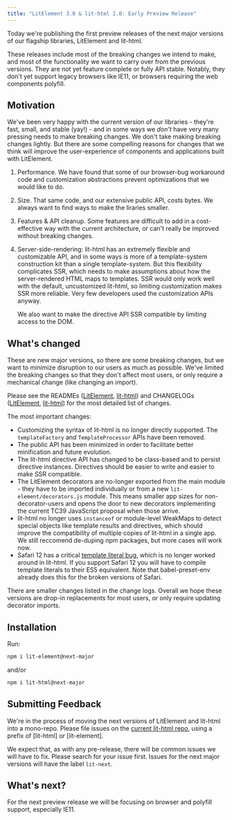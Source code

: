 ```yaml
---
title: "LitElement 3.0 & lit-html 2.0: Early Preview Release"
---
```


Today we're publishing the first preview releases of the next major versions of our flagship libraries, LitElement and lit-html.

These releases include most of the breaking changes we intend to make, and most of the functionality we want to carry over from the previous versions. They are not yet feature complete or fully API stable. Notably, they don't yet support legacy browsers like IE11, or browsers requiring the web components polyfill.

## Motivation

We've been very happy with the current version of our libraries - they're fast, small, and stable (yay!) - and in some ways we _don't_ have very many pressing needs to make breaking changes. We don't take making breaking changes lightly. But there are some compelling reasons for changes that we think will improve the user-experience of components and applications built with LitElement.

1. Performance. We have found that some of our browser-bug workaround code and customization abstractions prevent optimizations that we would like to do.
2. Size. That same code, and our extensive public API, costs bytes. We always want to find ways to make the liraries smaller.
3. Features & API cleanup. Some features are difficult to add in a cost-effective way with the current architecture, or can't really be improved without breaking changes.
4. Server-side-rendering: lit-html has an extremely flexible and customizable API, and in some ways is more of a template-system construction kit than a single template-system. But this flexibility complicates SSR, which needs to make assumptions about how the server-rendered HTML maps to templates. SSR would only work well with the default, uncustomized lit-html, so limiting customization makes SSR more reliable. Very few developers used the customization APIs anyway.

   We also want to make the directive API SSR compatible by limiting access to the DOM.

## What's changed

These are new major versions, so there are some breaking changes, but we want to minimize disruption to our users as much as possible. We've limited the breaking changes so that they don't affect most users, or only require a mechanical change (like changing an import).

Please see the READMEs ([LitElement](https://github.com/Polymer/lit-html/blob/lit-next/packages/lit-element/README.md), [lit-html]((https://github.com/Polymer/lit-html/blob/lit-next/packages/lit-html/README.md))) and CHANGELOGs ([LitElement](https://github.com/Polymer/lit-html/blob/lit-next/packages/lit-element/CHANGELOG.md), [lit-html]((https://github.com/Polymer/lit-html/blob/lit-next/packages/lit-html/CHANGELOG.md))) for the most detailed list of changes.

The most important changes:

  * Customizing the syntax of lit-html is no longer directly supported. The `templateFactory` and `TemplateProcessor` APIs have been removed.
  * The public API has been minimized in order to facilitate better minification and future evolution.
  * The lit-html directive API has changed to be class-based and to persist directive instances. Directives should be easier to write and easier to make SSR compatible.
  * The LitElement decorators are no-longer exported from the main module - they have to be imported individually or from a new `lit-element/decorators.js` module. This means smaller app sizes for non-decorator-users and opens the door to new decorators implementing the current TC39 JavaScript proposal when those arrive.
  * lit-html no longer uses `instanceof` or module-level WeakMaps to detect special objects like template results and directives, which should improve the compatibility of multiple copies of lit-html in a single app. We still reccomend de-duping npm packages, but more cases will work now.
  * Safari 12 has a critical [template literal bug](https://bugs.webkit.org/show_bug.cgi?id=190756), which is no longer worked around in lit-html. If you support Safari 12 you will have to compile template literals to their ES5 equivalent. Note that babel-preset-env already does this for the broken versions of Safari.

There are smaller changes listed in the change logs. Overall we hope these versions are drop-in replacements for most users, or only require updating decorator imports.

## Installation

Run:

```sh
npm i lit-element@next-major
```
and/or
```sh
npm i lit-html@next-major
```

## Submitting Feedback

We're in the process of moving the next versions of LitElement and lit-html into a mono-repo. Please file issues on the [current lit-html repo](https://github.com/Polymer/lit-html/issues/new/choose), using a prefix of [lit-html] or [lit-element].

We expect that, as with any pre-release, there will be common issues we will have to fix. Please search for your issue first. Issues for the next major versions will have the label `lit-next`.

## What's next?

For the next preview release we will be focusing on browser and polyfill support, especially IE11.
